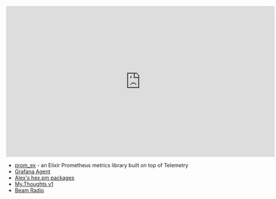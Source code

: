 <iframe width="728" height="410" src="https://www.youtube.com/embed/90pKWXj5CII" title="Ship It! #3 Live" frameborder="0" allow="accelerometer; autoplay; clipboard-write; encrypted-media; gyroscope; picture-in-picture" allowfullscreen></iframe>

- [prom_ex](https://github.com/akoutmos/prom_ex) - an Elixir Prometheus metrics library built on top of Telemetry
- [Grafana Agent](https://github.com/grafana/agent)
- [Alex's hex.pm packages](https://hex.pm/users/akoutmos)
- [My.Thoughts v1](https://akoutmos.com/)
- [Beam Radio](https://www.beamrad.io/)